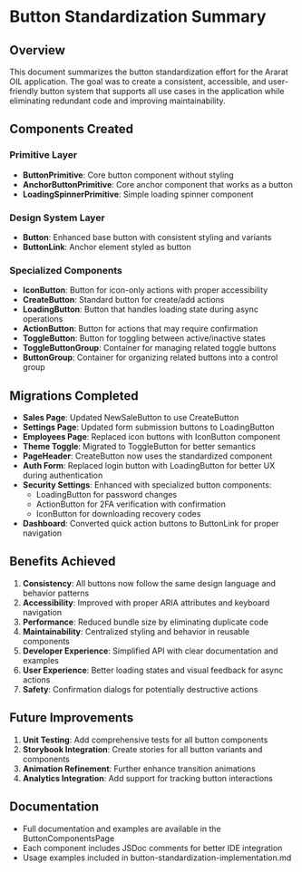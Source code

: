 # Button Standardization Summary

## Overview

This document summarizes the button standardization effort for the Ararat OIL application. The goal was to create a consistent, accessible, and user-friendly button system that supports all use cases in the application while eliminating redundant code and improving maintainability.

## Components Created

### Primitive Layer

- **ButtonPrimitive**: Core button component without styling
- **AnchorButtonPrimitive**: Core anchor component that works as a button
- **LoadingSpinnerPrimitive**: Simple loading spinner component

### Design System Layer

- **Button**: Enhanced base button with consistent styling and variants
- **ButtonLink**: Anchor element styled as button

### Specialized Components

- **IconButton**: Button for icon-only actions with proper accessibility
- **CreateButton**: Standard button for create/add actions
- **LoadingButton**: Button that handles loading state during async operations
- **ActionButton**: Button for actions that may require confirmation
- **ToggleButton**: Button for toggling between active/inactive states
- **ToggleButtonGroup**: Container for managing related toggle buttons
- **ButtonGroup**: Container for organizing related buttons into a control group

## Migrations Completed

- **Sales Page**: Updated NewSaleButton to use CreateButton
- **Settings Page**: Updated form submission buttons to LoadingButton
- **Employees Page**: Replaced icon buttons with IconButton component
- **Theme Toggle**: Migrated to ToggleButton for better semantics
- **PageHeader**: CreateButton now uses the standardized component
- **Auth Form**: Replaced login button with LoadingButton for better UX during authentication
- **Security Settings**: Enhanced with specialized button components:
  - LoadingButton for password changes
  - ActionButton for 2FA verification with confirmation
  - IconButton for downloading recovery codes
- **Dashboard**: Converted quick action buttons to ButtonLink for proper navigation

## Benefits Achieved

1. **Consistency**: All buttons now follow the same design language and behavior patterns
2. **Accessibility**: Improved with proper ARIA attributes and keyboard navigation
3. **Performance**: Reduced bundle size by eliminating duplicate code
4. **Maintainability**: Centralized styling and behavior in reusable components
5. **Developer Experience**: Simplified API with clear documentation and examples
6. **User Experience**: Better loading states and visual feedback for async actions
7. **Safety**: Confirmation dialogs for potentially destructive actions

## Future Improvements

1. **Unit Testing**: Add comprehensive tests for all button components
2. **Storybook Integration**: Create stories for all button variants and components
3. **Animation Refinement**: Further enhance transition animations
4. **Analytics Integration**: Add support for tracking button interactions

## Documentation

- Full documentation and examples are available in the ButtonComponentsPage
- Each component includes JSDoc comments for better IDE integration
- Usage examples included in button-standardization-implementation.md
